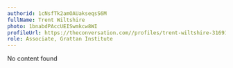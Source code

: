 ```yaml
---
authorid: 1cNsfTk2amOAUakseqsS6M
fullName: Trent Wiltshire
photo: 1bnabdPAccUEISwmkcw8WI
profileUrl: https://theconversation.com//profiles/trent-wiltshire-316914
role: Associate, Grattan Institute
---
```

No content found